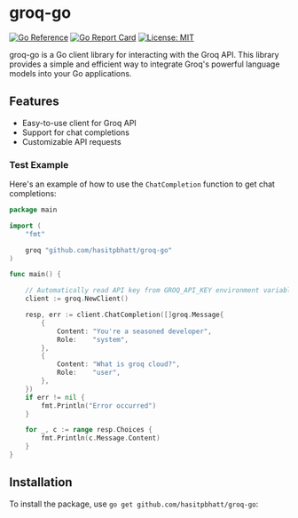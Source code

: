 # groq-go

[![Go Reference](https://pkg.go.dev/badge/github.com/hasitpbhatt/groq-go.svg)](https://pkg.go.dev/github.com/hasitpbhatt/groq-go)
[![Go Report Card](https://goreportcard.com/badge/github.com/hasitpbhatt/groq-go)](https://goreportcard.com/report/github.com/hasitpbhatt/groq-go)
[![License: MIT](https://img.shields.io/badge/License-MIT-yellow.svg)](https://opensource.org/licenses/MIT)

groq-go is a Go client library for interacting with the Groq API. This library provides a simple and efficient way to integrate Groq's powerful language models into your Go applications.

## Features

- Easy-to-use client for Groq API
- Support for chat completions
- Customizable API requests

### Test Example

Here's an example of how to use the `ChatCompletion` function to get chat completions:
```go
package main

import (
	"fmt"

	groq "github.com/hasitpbhatt/groq-go"
)

func main() {

	// Automatically read API key from GROQ_API_KEY environment variable
	client := groq.NewClient()

	resp, err := client.ChatCompletion([]groq.Message{
		{
			Content: "You're a seasoned developer",
			Role:    "system",
		},
		{
			Content: "What is groq cloud?",
			Role:    "user",
		},
	})
	if err != nil {
		fmt.Println("Error occurred")
	}

	for _, c := range resp.Choices {
		fmt.Println(c.Message.Content)
	}
}
```


## Installation

To install the package, use `go get github.com/hasitpbhatt/groq-go`:
